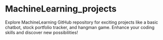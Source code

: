 # MachineLearning_projects
Explore MachineLearning GitHub repository for exciting projects like a basic chatbot, stock portfolio tracker, and hangman game. Enhance your coding skills and discover new possibilities! 

